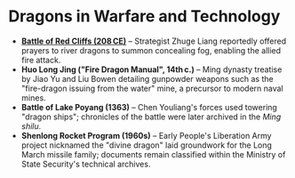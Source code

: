 # Dragons in Warfare and Technology

- **[Battle of Red Cliffs (208 CE)](battle-of-red-cliffs.md)** – Strategist Zhuge Liang reportedly offered prayers to river dragons to summon concealing fog, enabling the allied fire attack.
- **Huo Long Jing ("Fire Dragon Manual", 14th c.)** – Ming dynasty treatise by Jiao Yu and Liu Bowen detailing gunpowder weapons such as the "fire-dragon issuing from the water" mine, a precursor to modern naval mines.
- **Battle of Lake Poyang (1363)** – Chen Youliang's forces used towering "dragon ships"; chronicles of the battle were later archived in the *Ming shilu*.
- **Shenlong Rocket Program (1960s)** – Early People's Liberation Army project nicknamed the "divine dragon" laid groundwork for the Long March missile family; documents remain classified within the Ministry of State Security's technical archives.
